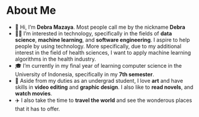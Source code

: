 # About Me
- 👋 Hi, I’m <b>Debra Mazaya</b>. Most people call me by the nickname <b>Debra</b>
- 👩‍💻 I’m interested in technology, specifically in the fields of <b>data science</b>, <b>machine learning</b>, and <b>software engineering</b>. I aspire to help people by using technology. More specifically, due to my additional interest in the field of health sciences, I want to apply machine learning algorithms in the health industry.
- 🎓 I’m currently in my final year of learning computer science in the University of Indonesia, specifically in my <b>7th semester</b>.
- 📝 Aside from my duties as an undergrad student, I love <b>art</b> and have skills in <b>video editing</b> and <b>graphic design</b>. I also like to <b>read novels</b>, and <b>watch movies</b>.
- ✈️ I also take the time to <b>travel the world</b> and see the wonderous places that it has to offer.

<!---
debramz/debramz is a ✨ special ✨ repository because its `README.md` (this file) appears on your GitHub profile.
You can click the Preview link to take a look at your changes.
--->
